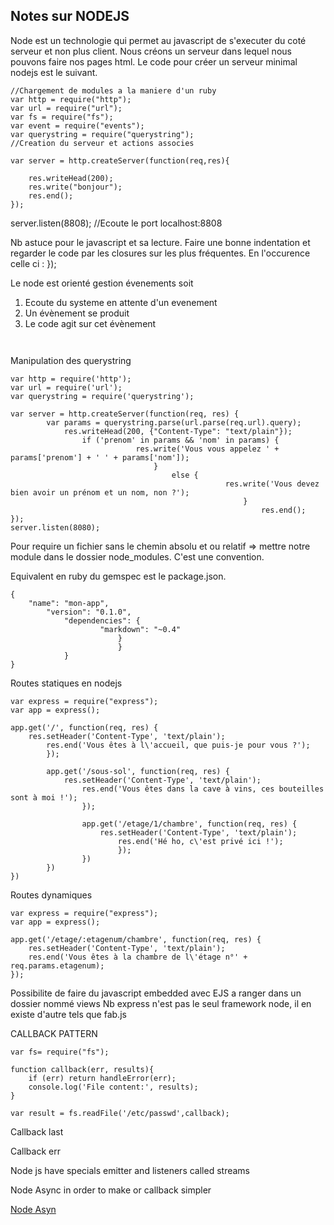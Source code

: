 ## Notes sur NODEJS ##

Node est un technologie qui permet au javascript de s'executer du coté serveur et non plus client.
Nous créons un serveur dans lequel nous pouvons faire nos pages html.
Le code pour créer un serveur minimal nodejs est le suivant.

```
//Chargement de modules a la maniere d'un ruby
var http = require("http");
var url = require("url");
var fs = require("fs");
var event = require("events");
var querystring = require("querystring");
//Creation du serveur et actions associes

var server = http.createServer(function(req,res){

    res.writeHead(200);
    res.write("bonjour");
    res.end();
});
```
server.listen(8808); //Ecoute le port localhost:8808

Nb astuce pour le javascript et sa lecture.
Faire une bonne indentation et regarder le code par les closures sur les plus fréquentes. En l'occurence celle ci : });

Le node est orienté gestion évenements soit 
1. Ecoute du systeme en attente d'un evenement
2. Un évènement se produit
3. Le code agit sur cet évènement



```


```
Manipulation des querystring
```
var http = require('http');
var url = require('url');
var querystring = require('querystring');

var server = http.createServer(function(req, res) {
        var params = querystring.parse(url.parse(req.url).query);
            res.writeHead(200, {"Content-Type": "text/plain"});
                if ('prenom' in params && 'nom' in params) {
                            res.write('Vous vous appelez ' + params['prenom'] + ' ' + params['nom']);
                                }
                                    else {
                                                res.write('Vous devez bien avoir un prénom et un nom, non ?');
                                                    }
                                                        res.end();
});
server.listen(8080);

```

Pour require un fichier sans le chemin absolu et ou relatif => mettre notre module dans le dossier node_modules.
C'est une convention.

Equivalent en ruby du gemspec est le package.json.

```
{
    "name": "mon-app",
        "version": "0.1.0",
            "dependencies": {
                    "markdown": "~0.4"
                        }
                        }
            }
}
```

Routes statiques en nodejs

```
var express = require("express");
var app = express();

app.get('/', function(req, res) {
    res.setHeader('Content-Type', 'text/plain');
        res.end('Vous êtes à l\'accueil, que puis-je pour vous ?');
        });

        app.get('/sous-sol', function(req, res) {
            res.setHeader('Content-Type', 'text/plain');
                res.end('Vous êtes dans la cave à vins, ces bouteilles sont à moi !');
                });

                app.get('/etage/1/chambre', function(req, res) {
                    res.setHeader('Content-Type', 'text/plain');
                        res.end('Hé ho, c\'est privé ici !');
                        });
                })
        })
})
```

Routes dynamiques


```
var express = require("express");
var app = express();

app.get('/etage/:etagenum/chambre', function(req, res) {
    res.setHeader('Content-Type', 'text/plain');
    res.end('Vous êtes à la chambre de l\'étage n°' + req.params.etagenum);
});
```
Possibilite de faire du javascript embedded avec EJS a ranger dans un dossier nommé views
Nb express n'est pas le seul framework node, il en existe d'autre tels que fab.js

CALLBACK PATTERN

```
var fs= require("fs");

function callback(err, results){
	if (err) return handleError(err);
	console.log('File content:', results);
}

var result = fs.readFile('/etc/passwd',callback);
```

Callback last

Callback err 


Node js have specials emitter and listeners called streams


Node Async in order to make or callback simpler

[Node Asyn](http://www.befundoo.com/blog/different-uses-node-async-library/)